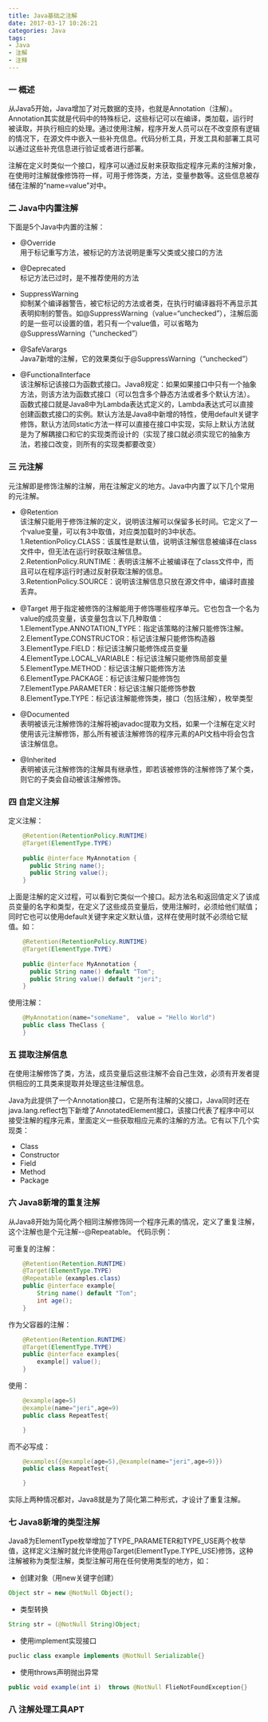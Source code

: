 ```yaml
---
title: Java基础之注解
date: 2017-03-17 10:26:21
categories: Java
tags:
- Java
- 注解
- 注释
---
```


### 一 概述

从Java5开始，Java增加了对元数据的支持，也就是Annotation（注解）。Annotation其实就是代码中的特殊标记，这些标记可以在编译，类加载，运行时被读取，并执行相应的处理。通过使用注解，程序开发人员可以在不改变原有逻辑的情况下，在源文件中嵌入一些补充信息。代码分析工具，开发工具和部署工具可以通过这些补充信息进行验证或者进行部署。

注解在定义时类似一个接口，程序可以通过反射来获取指定程序元素的注解对象，在使用时注解就像修饰符一样，可用于修饰类，方法，变量参数等。这些信息被存储在注解的“name=value”对中。

### 二 Java中内置注解

下面是5个Java中内置的注解：

- @Override    
用于标记重写方法，被标记的方法说明是重写父类或父接口的方法

- @Deprecated    
标记方法已过时，是不推荐使用的方法

- SuppressWarning   
抑制某个编译器警告，被它标记的方法或者类，在执行时编译器将不再显示其表明抑制的警告。如@SuppressWarning（value=“unchecked”），注解后面的是一些可以设置的值，若只有一个value值，可以省略为@SuppressWarning（“unchecked”）

- @SafeVarargs      
Java7新增的注解，它的效果类似于@SuppressWarning（“unchecked”）

- @FunctionalInterface    
该注解标记该接口为函数式接口。Java8规定：如果如果接口中只有一个抽象方法，则该方法为函数式接口（可以包含多个静态方法或者多个默认方法）。函数式接口就是Java8中为Lambda表达式定义的，Lambda表达式可以直接创建函数式接口的实例。默认方法是Java8中新增的特性，使用default关键字修饰，默认方法同static方法一样可以直接在接口中实现，实际上默认方法就是为了解耦接口和它的实现类而设计的（实现了接口就必须实现它的抽象方法，若接口改变，则所有的实现类都要改变）

### 三 元注解

元注解即是修饰注解的注解，用在注解定义的地方。Java中内置了以下几个常用的元注解。

- @Retention     
该注解只能用于修饰注解的定义，说明该注解可以保留多长时间。它定义了一个value变量，可以有3中取值，对应类加载时的3中状态。  
1.RetentionPolicy.CLASS：该属性是默认值，说明该注解信息被编译在class文件中，但无法在运行时获取注解信息。   
2.RetentionPolicy.RUNTIME：表明该注解不止被编译在了class文件中，而且可以在程序运行时通过反射获取注解的信息。    
3.RetentionPolicy.SOURCE：说明该注解信息只放在源文件中，编译时直接丢弃。   

- @Target
用于指定被修饰的注解能用于修饰哪些程序单元。它也包含一个名为value的成员变量，该变量包含以下几种取值：   
1.ElementType.ANNOTATION_TYPE：指定该策略的注解只能修饰注解。    
2.ElementType.CONSTRUCTOR：标记该注解只能修饰构造器    
3.ElementType.FIELD：标记该注解只能修饰成员变量     
4.ElementType.LOCAL_VARIABLE：标记该注解只能修饰局部变量    
5.ElementType.METHOD：标记该注解只能修饰方法    
6.ElementType.PACKAGE：标记该注解只能修饰包     
7.ElementType.PARAMETER：标记该注解只能修饰参数    
8.ElementType.TYPE：标记该注解能修饰类，接口（包括注解），枚举类型    

- @Documented    
表明被该元注解修饰的注解将被javadoc提取为文档，如果一个注解在定义时使用该元注解修饰，那么所有被该注解修饰的程序元素的API文档中将会包含该注解信息。

- @Inherited   
表明被该元注解修饰的注解具有继承性，即若该被修饰的注解修饰了某个类，则它的子类会自动被该注解修饰。

### 四 自定义注解

定义注解：

```java
	@Retention(RetentionPolicy.RUNTIME)
	@Target(ElementType.TYPE)
	
	public @interface MyAnnotation {
	  public String name();
	  public String value();
	}
```

上面是注解的定义过程，可以看到它类似一个接口。起方法名和返回值定义了该成员变量的名字和类型，在定义了这些成员变量后，使用注解时，必须给他们赋值；同时它也可以使用default关键字来定义默认值，这样在使用时就不必须给它赋值。如：

```java
	@Retention(RetentionPolicy.RUNTIME)
	@Target(ElementType.TYPE)
	
	public @interface MyAnnotation {
	  public String name() default "Tom";
	  public String value() default "jeri";
	}
```

使用注解：

```java
	@MyAnnotation(name="someName",  value = "Hello World")
	public class TheClass {
	}
```

### 五 提取注解信息

在使用注解修饰了类，方法，成员变量后这些注解不会自己生效，必须有开发者提供相应的工具类来提取并处理这些注解信息。

Java为此提供了一个Annotation接口，它是所有注解的父接口，Java同时还在java.lang.reflect包下新增了AnnotatedElement接口，该接口代表了程序中可以接受注解的程序元素，里面定义一些获取相应元素的注解的方法。它有以下几个实现类：

- Class
- Constructor
- Field
- Method
- Package

### 六 Java8新增的重复注解

从Java8开始为简化两个相同注解修饰同一个程序元素的情况，定义了重复注解，这个注解也是个元注解--@Repeatable。
代码示例：

可重复的注解：

```java
	@Retention(Retention.RUNTIME)
	@Target(ElementType.TYPE)
	@Repeatable（examples.class）
	public @interface example{
		String name() default "Tom";
		int age();
	}
```

作为父容器的注解：

```java
	@Retention(Retention.RUNTIME)
	@Target(ElementType.TYPE)
	public @interface examples{
		example[] value();
	}
```

使用：

```java
	@example(age=5)
	@example(name="jeri",age=9)
	public class RepeatTest{

	}
```

而不必写成：

```java
	@examples({@example(age=5),@example(name="jeri",age=9)})
	public class RepeatTest{

	}
```

实际上两种情况都对，Java8就是为了简化第二种形式，才设计了重复注解。

### 七 Java8新增的类型注解

Java8为ElementType枚举增加了TYPE_PARAMETER和TYPE_USE两个枚举值，这样定义注解时就允许使用@Target(ElementType.TYPE_USE)修饰，这种注解被称为类型注解，类型注解可用在任何使用类型的地方，如：

- 创建对象（用new关键字创建）

```java
Object str = new @NotNull Object();
```

- 类型转换

```java
String str = (@NotNull String)Object;
```

- 使用implement实现接口

```java
puclic class example implements @NotNull Serializable{}
```

- 使用throws声明抛出异常

```java
public void example(int i)  throws @NotNull FlieNotFoundException{}
```

### 八 注解处理工具APT




 






